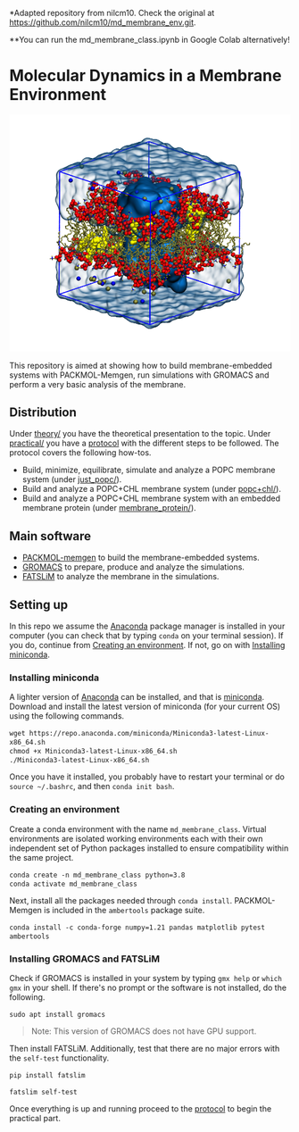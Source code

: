 *Adapted repository from nilcm10. Check the original at https://github.com/nilcm10/md_membrane_env.git.

**You can run the md_membrane_class.ipynb in Google Colab alternatively!

# Molecular Dynamics in a Membrane Environment

![](practical/files/images/box+water.png)

This repository is aimed at showing how to build membrane-embedded systems with PACKMOL-Memgen, run simulations with GROMACS and perform a very basic analysis of the membrane.

## Distribution

Under [theory/](theory/) you have the theoretical presentation to the topic. Under [practical/](practical/) you have a [protocol](practical/README.md) with the different steps to be followed. The protocol covers the following how-tos.
- Build, minimize, equilibrate, simulate and analyze a POPC membrane system (under [just_popc/](practical/just_popc)).
- Build and analyze a POPC+CHL membrane system (under [popc+chl/](practical/popc+chl)).
- Build and analyze a POPC+CHL membrane system with an embedded membrane protein (under [membrane_protein/](practical/membrane_protein)).

## Main software

- [PACKMOL-memgen](https://pubs.acs.org/doi/10.1021/acs.jcim.9b00269) to build the membrane-embedded systems.
- [GROMACS](https://manual.gromacs.org/) to prepare, produce and analyze the simulations.
- [FATSLiM](http://fatslim.github.io/) to analyze the membrane in the simulations.

## Setting up

In this repo we assume the [Anaconda](https://www.anaconda.com/) package manager is installed in your computer (you can check that by typing `conda` on your terminal session). If you do, continue from [Creating an environment](./README.md#creating-an-environment). If not, go on with [Installing miniconda](./README.md#installing-miniconda).

### Installing miniconda

A lighter version of [Anaconda](https://www.anaconda.com/) can be installed, and that is [miniconda](https://docs.conda.io/en/latest/miniconda.html). Download and install the latest version of miniconda (for your current OS) using the following commands.

```
wget https://repo.anaconda.com/miniconda/Miniconda3-latest-Linux-x86_64.sh
chmod +x Miniconda3-latest-Linux-x86_64.sh
./Miniconda3-latest-Linux-x86_64.sh
```

Once you have it installed, you probably have to restart your terminal or do `source ~/.bashrc`, and then `conda init bash`.

### Creating an environment

Create a conda environment with the name `md_membrane_class`. Virtual environments are isolated working environments each with their own independent set of Python packages installed to ensure compatibility within the same project.

```
conda create -n md_membrane_class python=3.8
conda activate md_membrane_class
```

Next, install all the packages needed through `conda install`. PACKMOL-Memgen is included in the `ambertools` package suite.

```
conda install -c conda-forge numpy=1.21 pandas matplotlib pytest ambertools
```

### Installing GROMACS and FATSLiM

Check if GROMACS is installed in your system by typing `gmx help` or `which gmx` in your shell. If there's no prompt or the software is not installed, do the following.

```
sudo apt install gromacs
```
> Note: This version of GROMACS does not have GPU support.

Then install FATSLiM. Additionally, test that there are no major errors with the `self-test` functionality.

```
pip install fatslim
```

```
fatslim self-test
```
Once everything is up and running proceed to the [protocol](practical/README.md) to begin the practical part.
